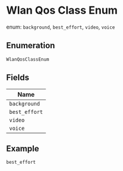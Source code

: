 
# Wlan Qos Class Enum

enum: `background`, `best_effort`, `video`, `voice`

## Enumeration

`WlanQosClassEnum`

## Fields

| Name |
|  --- |
| `background` |
| `best_effort` |
| `video` |
| `voice` |

## Example

```
best_effort
```

